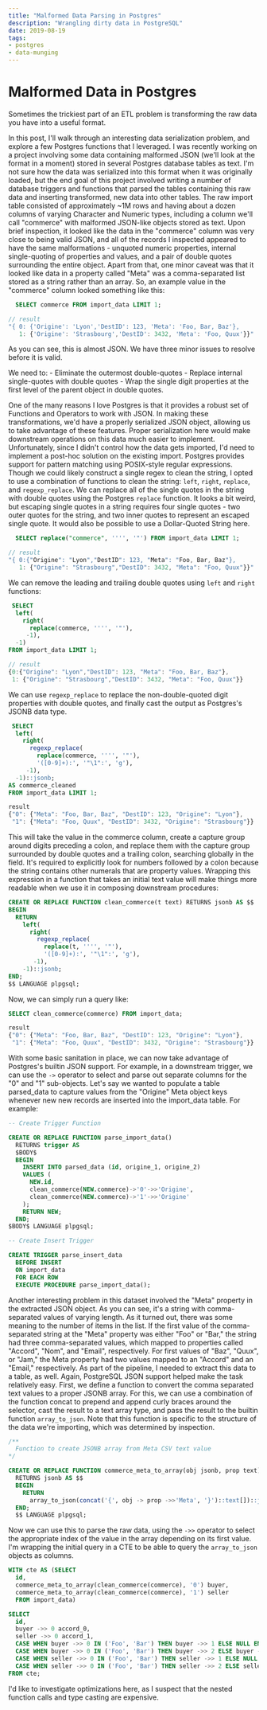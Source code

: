 ```yaml
---
title: "Malformed Data Parsing in Postgres"
description: "Wrangling dirty data in PostgreSQL"
date: 2019-08-19
tags:
- postgres
- data-munging
---
```


# Malformed Data in Postgres

Sometimes the trickiest part of an ETL problem is transforming the raw data you have into a useful format. 

<!--more-->

In this post, I'll walk through an interesting data serialization problem, and explore a few Postgres functions that I leveraged. 
I was recently working on a project involving some data containing malformed JSON (we'll look at the format in a moment) 
stored in several Postgres database tables as text. I'm not sure how the data was serialized into this format when 
it was originally loaded, but the end goal of this project involved writing a number of database triggers and functions 
that parsed the tables containing this raw data and inserting transformed, new data into other tables. The raw import 
table consisted of approximately ~1M rows and having about a dozen columns of varying Character and Numeric types, 
including a column we'll call "commerce" with malformed JSON-like objects stored as text. Upon brief inspection, it 
looked like the data in the "commerce" column was very close to being valid JSON, and all of the records I inspected 
appeared to have the same malformations - unquoted numeric properties, internal single-quoting of properties and values, 
and a pair of double quotes surrounding the entire object. Apart from that, one minor caveat was that it looked like 
data in a property called "Meta" was a comma-separated list stored as a string rather than an array. So, an example value 
in the "commerce" column looked something like this:

```sql
  SELECT commerce FROM import_data LIMIT 1;
```
```js
// result
"{ 0: {'Origine': 'Lyon','DestID': 123, 'Meta': 'Foo, Bar, Baz'},
   1: {'Origine': 'Strasbourg','DestID': 3432, 'Meta': 'Foo, Quux'}}"
```

As you can see, this is almost JSON. 
We have three minor issues to resolve before it is valid. 

We need to: 
    - Eliminate the outermost double-quotes 
    - Replace internal single-quotes with double quotes 
    - Wrap the single digit properties at the first level of the parent object in double quotes. 
    
One of the many reasons I love Postgres is that it provides a robust set of Functions and Operators to work with JSON. 
In making these transformations, we'd have a properly serialized JSON object, allowing us to take advantage of these features. 
Proper serialization here would make downstream operations on this data much easier to implement. Unfortunately, since 
I didn't control how the data gets imported, I'd need to implement a post-hoc solution on the existing import. Postgres 
provides support for pattern matching using POSIX-style regular expressions. Though we could likely construct a single 
regex to clean the string, I opted to use a combination of functions to clean the string: `left`, `right`, `replace`, 
and `regexp_replace`. We can replace all of the single quotes in the string with double quotes using the Postgres 
`replace` function. It looks a bit weird, but escaping single quotes in a string requires four single quotes - two outer 
quotes for the string, and two inner quotes to represent an escaped single quote. It would also be possible to use a 
Dollar-Quoted String here.

```sql
  SELECT replace("commerce", '''', '"') FROM import_data LIMIT 1;
```

```js
// result
"{ 0:{"Origine": "Lyon","DestID": 123, "Meta": "Foo, Bar, Baz"},
   1: {"Origine": "Strasbourg","DestID": 3432, "Meta": "Foo, Quux"}}"
```

We can remove the leading and trailing double quotes using `left` and `right` functions:

```sql
 SELECT
  left(
    right(
      replace(commerce, '''', '"'),
     -1),
  -1)
FROM import_data LIMIT 1;
```

```js
// result
{0:{"Origine": "Lyon","DestID": 123, "Meta": "Foo, Bar, Baz"},
 1: {"Origine": "Strasbourg","DestID": 3432, "Meta": "Foo, Quux"}} 
```
We can use `regexp_replace` to replace the non-double-quoted digit properties with double quotes, and finally cast the 
output as Postgres's JSONB data type.

```sql
 SELECT
  left(
    right(
      regexp_replace(
        replace(commerce, '''', '"'),
        '([0-9]+):', '"\1":', 'g'),
     -1),
  -1)::jsonb;
AS commerce_cleaned
FROM import_data LIMIT 1;
```

```js
result
{"0": {"Meta": "Foo, Bar, Baz", "DestID": 123, "Origine": "Lyon"}, 
 "1": {"Meta": "Foo, Quux", "DestID": 3432, "Origine": "Strasbourg"}} 
```

This will take the value in the commerce column, create a capture group around digits preceding a colon, and replace 
them with the capture group surrounded by double quotes and a trailing colon, searching globally in the field. It's 
required to explicitly look for numbers followed by a colon because the string contains other numerals that are property 
values. Wrapping this expression in a function that takes an initial text value will make things more readable when we 
use it in composing downstream procedures:


```sql
CREATE OR REPLACE FUNCTION clean_commerce(t text) RETURNS jsonb AS $$
BEGIN
  RETURN
    left(
      right(
        regexp_replace(
          replace(t, '''', '"'),
          '([0-9]+):', '"\1":', 'g'),
       -1),
    -1)::jsonb;
END;
$$ LANGUAGE plpgsql; 
```

Now, we can simply run a query like:

```sql
SELECT clean_commerce(commerce) FROM import_data;
```

```js
result
{"0": {"Meta": "Foo, Bar, Baz", "DestID": 123, "Origine": "Lyon"}, 
 "1": {"Meta": "Foo, Quux", "DestID": 3432, "Origine": "Strasbourg"}} 
```

With some basic sanitation in place, we can now take advantage of Postgres's builtin JSON support. For example, in a 
downstream trigger, we can use the `->` operator to select and parse out separate columns for the "0" and "1" sub-objects. 
Let's say we wanted to populate a table parsed_data to capture values from the "Origine" Meta object keys whenever new 
new records are inserted into the import_data table. For example:

```sql
-- Create Trigger Function

CREATE OR REPLACE FUNCTION parse_import_data()
  RETURNS trigger AS
  $BODY$
  BEGIN
    INSERT INTO parsed_data (id, origine_1, origine_2)
    VALUES (
      NEW.id,
      clean_commerce(NEW.commerce)->'0'->>'Origine',
      clean_commerce(NEW.commerce)->'1'->>'Origine'
    );
    RETURN NEW;
  END;
$BODY$ LANGUAGE plpgsql; 

-- Create Insert Trigger

CREATE TRIGGER parse_insert_data
  BEFORE INSERT
  ON import_data
  FOR EACH ROW
  EXECUTE PROCEDURE parse_import_data(); 
```
Another interesting problem in this dataset involved the "Meta" property in the extracted JSON object. As you can see,
 it's a string with comma-separated values of varying length. As it turned out, there was some meaning to the number of 
 items in the list. If the first value of the comma-separated string at the "Meta" property was either "Foo" or "Bar," 
 the string had three comma-separated values, which mapped to properties called "Accord", "Nom", and "Email", respectively. 
 For first values of "Baz", "Quux", or "Jam," the Meta property had two values mapped to an "Accord" and an "Email," 
 respectively. As part of the pipeline, I needed to extract this data to a table, as well. Again, PostgreSQL JSON support 
 helped make the task relatively easy. First, we define a function to convert the comma separated text values to a proper 
 JSONB array. For this, we can use a combination of the function concat to prepend and append curly braces around the 
 selector, cast the result to a text array type, and pass the result to the builtin function `array_to_json`. Note that 
 this function is specific to the structure of the data we're importing, which was determined by inspection.

```sql
/**
  Function to create JSONB array from Meta CSV text value
*/

CREATE OR REPLACE FUNCTION commerce_meta_to_array(obj jsonb, prop text)
  RETURNS jsonb AS $$
  BEGIN
    RETURN
      array_to_json(concat('{', obj -> prop ->>'Meta', '}')::text[])::jsonb;
  END;
  $$ LANGUAGE plpgsql; 
```

Now we can use this to parse the raw data, using the `->>` operator to select the appropriate index of the value in the 
array depending on its first value. I'm wrapping the initial query in a CTE to be able to query the `array_to_json` objects 
as columns.

```sql
WITH cte AS (SELECT
  id,
  commerce_meta_to_array(clean_commerce(commerce), '0') buyer,
  commerce_meta_to_array(clean_commerce(commerce), '1') seller
  FROM import_data)

SELECT
  id,
  buyer ->> 0 accord_0,
  seller ->> 0 accord_1,
  CASE WHEN buyer ->> 0 IN ('Foo', 'Bar') THEN buyer ->> 1 ELSE NULL END nom_0,
  CASE WHEN buyer ->> 0 IN ('Foo', 'Bar') THEN buyer ->> 2 ELSE buyer ->> 1 END email_0,
  CASE WHEN seller ->> 0 IN ('Foo', 'Bar') THEN seller ->> 1 ELSE NULL END nom_1,
  CASE WHEN seller ->> 0 IN ('Foo', 'Bar') THEN seller ->> 2 ELSE seller ->> 1 END email_1
FROM cte; 
```

I'd like to investigate optimizations here, as I suspect that the nested function calls and type casting are expensive. 
